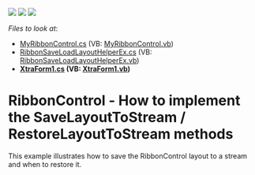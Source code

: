 <!-- default badges list -->
![](https://img.shields.io/endpoint?url=https://codecentral.devexpress.com/api/v1/VersionRange/128617933/13.2.8%2B)
[![](https://img.shields.io/badge/Open_in_DevExpress_Support_Center-FF7200?style=flat-square&logo=DevExpress&logoColor=white)](https://supportcenter.devexpress.com/ticket/details/T101211)
[![](https://img.shields.io/badge/📖_How_to_use_DevExpress_Examples-e9f6fc?style=flat-square)](https://docs.devexpress.com/GeneralInformation/403183)
<!-- default badges end -->
<!-- default file list -->
*Files to look at*:

* [MyRibbonControl.cs](./CS/RibbonProject/MyRibbonControl/MyRibbonControl.cs) (VB: [MyRibbonControl.vb](./VB/RibbonProject/MyRibbonControl/MyRibbonControl.vb))
* [RibbonSaveLoadLayoutHelperEx.cs](./CS/RibbonProject/MyRibbonControl/RibbonSaveLoadLayoutHelperEx.cs) (VB: [RibbonSaveLoadLayoutHelperEx.vb](./VB/RibbonProject/MyRibbonControl/RibbonSaveLoadLayoutHelperEx.vb))
* **[XtraForm1.cs](./CS/RibbonProject/XtraForm1.cs) (VB: [XtraForm1.vb](./VB/RibbonProject/XtraForm1.vb))**
<!-- default file list end -->
# RibbonControl - How to implement the SaveLayoutToStream / RestoreLayoutToStream methods


<p>This example illustrates how to save the RibbonControl layout to a stream and when to restore it.</p>

<br/>


